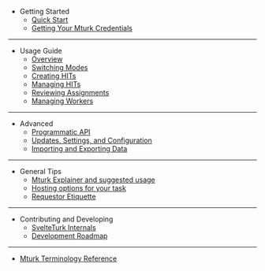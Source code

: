 - Getting Started
  - [Quick Start](quickstart.md)
  - [Getting Your Mturk Credentials](aws-credentials.md)

---

- Usage Guide
  - [Overview](overview.md)
  - [Switching Modes](modes.md)
  - [Creating HITs](create.md)
  - [Managing HITs](manage-hits.md)
  - [Reviewing Assignments](review-assts.md)
  - [Managing Workers](manage-workers.md)

---

- Advanced
  - [Programmatic API](api.md)
  - [Updates, Settings, and Configuration](settings.md)
  - [Importing and Exporting Data](import-export.md)

---

- General Tips
  - [Mturk Explainer and suggested usage](mturk-basics.md)
  - [Hosting options for your task](custom-experiments.md)
  - [Requestor Etiquette](etiquette.md)

---

- Contributing and Developing
  - [SvelteTurk Internals](development.md)
  - [Development Roadmap](https://trello.com/b/Ha9M431u)

---

- [Mturk Terminology Reference](_glossary.md)


<div class="sidebar-footer" id="mb-footer"></div>